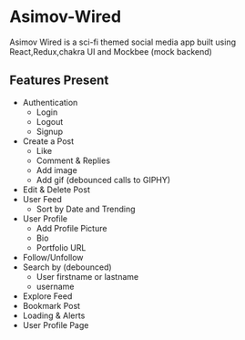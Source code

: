 # Asimov-Wired

Asimov Wired is a sci-fi themed social media app built using React,Redux,chakra UI and Mockbee (mock backend)

## Features Present

- Authentication
  - Login
  - Logout
  - Signup
- Create a Post
  - Like
  - Comment & Replies
  - Add image
  - Add gif (debounced calls to GIPHY)
- Edit & Delete Post
- User Feed
  - Sort by Date and Trending
- User Profile
  - Add Profile Picture
  - Bio
  - Portfolio URL
- Follow/Unfollow
- Search by (debounced)
  - User firstname or lastname
  - username
- Explore Feed
- Bookmark Post
- Loading & Alerts
- User Profile Page
